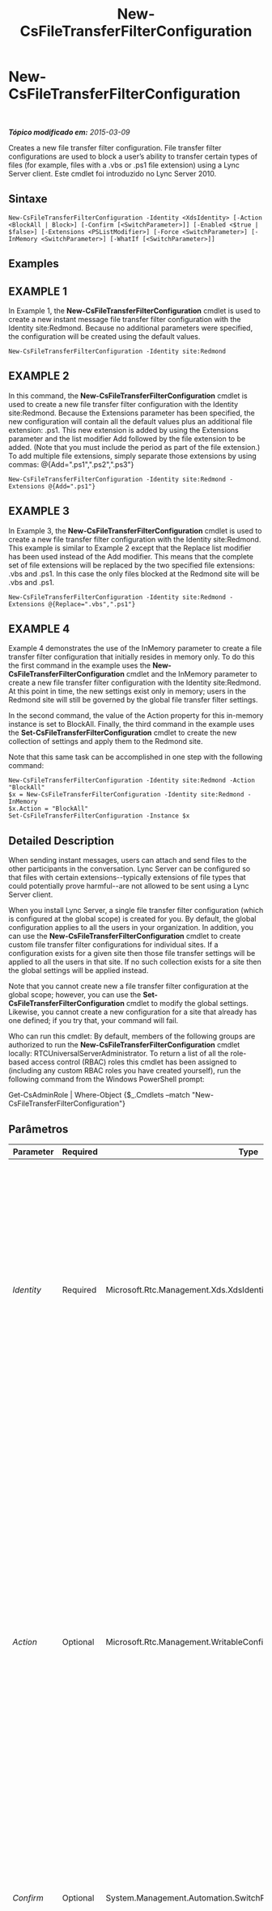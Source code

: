 ﻿---
title: New-CsFileTransferFilterConfiguration
TOCTitle: New-CsFileTransferFilterConfiguration
ms:assetid: 3d1050fb-5df9-4186-94b9-8ef8a9103958
ms:mtpsurl: https://technet.microsoft.com/pt-br/library/Gg425897(v=OCS.15)
ms:contentKeyID: 49306469
ms.date: 05/19/2016
mtps_version: v=OCS.15
ms.translationtype: HT
---

# New-CsFileTransferFilterConfiguration

 

_**Tópico modificado em:** 2015-03-09_

Creates a new file transfer filter configuration. File transfer filter configurations are used to block a user’s ability to transfer certain types of files (for example, files with a .vbs or .ps1 file extension) using a Lync Server client. Este cmdlet foi introduzido no Lync Server 2010.

## Sintaxe

    New-CsFileTransferFilterConfiguration -Identity <XdsIdentity> [-Action <BlockAll | Block>] [-Confirm [<SwitchParameter>]] [-Enabled <$true | $false>] [-Extensions <PSListModifier>] [-Force <SwitchParameter>] [-InMemory <SwitchParameter>] [-WhatIf [<SwitchParameter>]]

## Examples

## EXAMPLE 1

In Example 1, the **New-CsFileTransferFilterConfiguration** cmdlet is used to create a new instant message file transfer filter configuration with the Identity site:Redmond. Because no additional parameters were specified, the configuration will be created using the default values.

    New-CsFileTransferFilterConfiguration -Identity site:Redmond

## EXAMPLE 2

In this command, the **New-CsFileTransferFilterConfiguration** cmdlet is used to create a new file transfer filter configuration with the Identity site:Redmond. Because the Extensions parameter has been specified, the new configuration will contain all the default values plus an additional file extension: .ps1. This new extension is added by using the Extensions parameter and the list modifier Add followed by the file extension to be added. (Note that you must include the period as part of the file extension.) To add multiple file extensions, simply separate those extensions by using commas: @{Add=".ps1",".ps2",".ps3"}

    New-CsFileTransferFilterConfiguration -Identity site:Redmond -Extensions @{Add=".ps1"}

## EXAMPLE 3

In Example 3, the **New-CsFileTransferFilterConfiguration** cmdlet is used to create a new file transfer filter configuration with the Identity site:Redmond. This example is similar to Example 2 except that the Replace list modifier has been used instead of the Add modifier. This means that the complete set of file extensions will be replaced by the two specified file extensions: .vbs and .ps1. In this case the only files blocked at the Redmond site will be .vbs and .ps1.

    New-CsFileTransferFilterConfiguration -Identity site:Redmond -Extensions @{Replace=".vbs",".ps1"}

## EXAMPLE 4

Example 4 demonstrates the use of the InMemory parameter to create a file transfer filter configuration that initially resides in memory only. To do this the first command in the example uses the **New-CsFileTransferFilterConfiguration** cmdlet and the InMemory parameter to create a new file transfer filter configuration with the Identity site:Redmond. At this point in time, the new settings exist only in memory; users in the Redmond site will still be governed by the global file transfer filter settings.

In the second command, the value of the Action property for this in-memory instance is set to BlockAll. Finally, the third command in the example uses the **Set-CsFileTransferFilterConfiguration** cmdlet to create the new collection of settings and apply them to the Redmond site.

Note that this same task can be accomplished in one step with the following command:

    New-CsFileTransferFilterConfiguration -Identity site:Redmond -Action "BlockAll"
    $x = New-CsFileTransferFilterConfiguration -Identity site:Redmond -InMemory 
    $x.Action = "BlockAll"
    Set-CsFileTransferFilterConfiguration -Instance $x

## Detailed Description

When sending instant messages, users can attach and send files to the other participants in the conversation. Lync Server can be configured so that files with certain extensions--typically extensions of file types that could potentially prove harmful--are not allowed to be sent using a Lync Server client.

When you install Lync Server, a single file transfer filter configuration (which is configured at the global scope) is created for you. By default, the global configuration applies to all the users in your organization. In addition, you can use the **New-CsFileTransferFilterConfiguration** cmdlet to create custom file transfer filter configurations for individual sites. If a configuration exists for a given site then those file transfer settings will be applied to all the users in that site. If no such collection exists for a site then the global settings will be applied instead.

Note that you cannot create new a file transfer filter configuration at the global scope; however, you can use the **Set-CsFileTransferFilterConfiguration** cmdlet to modify the global settings. Likewise, you cannot create a new configuration for a site that already has one defined; if you try that, your command will fail.

Who can run this cmdlet: By default, members of the following groups are authorized to run the **New-CsFileTransferFilterConfiguration** cmdlet locally: RTCUniversalServerAdministrator. To return a list of all the role-based access control (RBAC) roles this cmdlet has been assigned to (including any custom RBAC roles you have created yourself), run the following command from the Windows PowerShell prompt:

Get-CsAdminRole | Where-Object {$\_.Cmdlets –match "New-CsFileTransferFilterConfiguration"}

## Parâmetros


<table>
<colgroup>
<col style="width: 25%" />
<col style="width: 25%" />
<col style="width: 25%" />
<col style="width: 25%" />
</colgroup>
<thead>
<tr class="header">
<th>Parameter</th>
<th>Required</th>
<th>Type</th>
<th>Description</th>
</tr>
</thead>
<tbody>
<tr class="odd">
<td><p><em>Identity</em></p></td>
<td><p>Required</p></td>
<td><p>Microsoft.Rtc.Management.Xds.XdsIdentity</p></td>
<td><p>Unique identifier to be given to the file transfer filter configuration. The Identity for the new configuration is simply the prefix &quot;site:&quot; followed by the site name. For example, to create a new configuration for the Redmond site, you would use this syntax: -Identity site:Redmond.</p></td>
</tr>
<tr class="even">
<td><p><em>Action</em></p></td>
<td><p>Optional</p></td>
<td><p>Microsoft.Rtc.Management.WritableConfig.Settings.ImFilter.FileFilterAction</p></td>
<td><p>Determines the action to be taken if file transfer filtering is enabled. If set to BlockAll then all file transfers will be prohibited, regardless of file extension. If set to Block (the default value) file transfers will be allowed unless the file extension appears as one of the prohibited file types listed in the Extensions property.</p>
<p>To allow unrestricted file transfers (that is, to allow users to exchange any type of file, regardless of file extension), set the Enabled property of this policy to False.</p></td>
</tr>
<tr class="odd">
<td><p><em>Confirm</em></p></td>
<td><p>Optional</p></td>
<td><p>System.Management.Automation.SwitchParameter</p></td>
<td><p>Solicita confirmação antes da execução do comando.</p></td>
</tr>
<tr class="even">
<td><p><em>Enabled</em></p></td>
<td><p>Optional</p></td>
<td><p>System.Boolean</p></td>
<td><p>Enables or disables file transfer filtering. If this parameter is set to True, files with the specified extensions (or all files, depending on the value of the Action property) cannot be transferred by a Lync Server client. If this parameter is set to False, any file can be transferred.</p>
<p>Default: True.</p></td>
</tr>
<tr class="odd">
<td><p><em>Extensions</em></p></td>
<td><p>Optional</p></td>
<td><p>System.Management.Automation.PSListModifier</p></td>
<td><p>List of file extensions that will be blocked. If you attempt to use a Lync Server client to transfer a file that has a file extension matching one of the extensions in this list, that transfer will be blocked and the file will not be transferred. This list is ignored if Action is set to BlockAll (all file transfers are blocked) or if Enabled is set to False (no file transfers are blocked).</p>
<p>By default, the following file extensions are included in the Extensions property: .ade, .adp, .app, .asp, .bas, .bat, .cer, .chm, .cmd, .com, .cpl, .crt, .csh, .exe, .fxp, .grp, .hlp, .hta, .inf, .ins, .isp, .its, .js, .jse, .ksh, .lnk, .mad, .maf, .mag, .mam, .maq, .mar., mas., .mat, .mau, .mav, .maw, .mda, .mdb. .mde, .mdt, .mdw, .mdz, .msc, .msi, .msp, .mst, .ocx, .ops, .pcd, .pif, .pl, .pnp, .prf, .prg, .pst, .reg, .scf, .scr, .sct, .shb, .shs, .tmp, .url, .vb, .vbe, .vbs, .vsd, .vsmacros, .vss, .vst, .vsw, .ws, .wsc. .wsf, .wsh</p></td>
</tr>
<tr class="even">
<td><p><em>Force</em></p></td>
<td><p>Optional</p></td>
<td><p>System.Management.Automation.SwitchParameter</p></td>
<td><p>Suppresses any confirmation prompts that would otherwise be displayed before making changes.</p></td>
</tr>
<tr class="odd">
<td><p><em>InMemory</em></p></td>
<td><p>Optional</p></td>
<td><p>System.Management.Automation.SwitchParameter</p></td>
<td><p>Cria uma referência de objeto, sem na verdade executar o objeto como uma alteração permanente. Se a saída deste cmdlet for atribuída, chamando-o com este parâmetro a uma variável, você poderá realizar alterações às propriedades da referência do objeto e executar estas alterações, chamando-se o cmdlet coincidente Set- deste cmdlet.</p></td>
</tr>
<tr class="even">
<td><p><em>WhatIf</em></p></td>
<td><p>Optional</p></td>
<td><p>System.Management.Automation.SwitchParameter</p></td>
<td><p>Descreve o que aconteceria se o comando fosse executado sem ser executado de fato.</p></td>
</tr>
</tbody>
</table>


## Input Types

None.

## Return Types

The **New-CsFileTransferFilterConfiguration** cmdlet creates new instances of the Microsoft.Rtc.Management.WritableConfig.Settings.ImFilter.FileTransferFilterConfiguration object.

## Consulte Também

#### Outros Recursos

[Remove-CsFileTransferFilterConfiguration](remove-csfiletransferfilterconfiguration.md)  
[Set-CsFileTransferFilterConfiguration](set-csfiletransferfilterconfiguration.md)  
[Get-CsFileTransferFilterConfiguration](get-csfiletransferfilterconfiguration.md)

